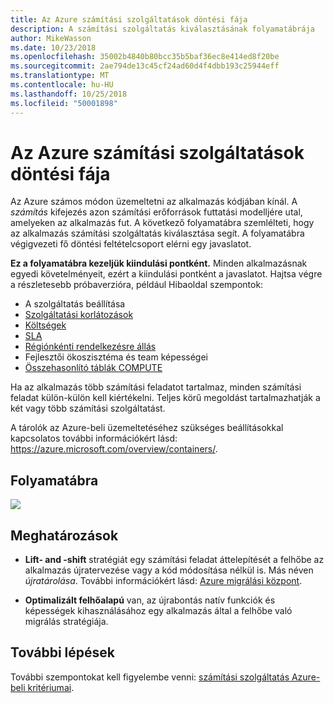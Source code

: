 ```yaml
---
title: Az Azure számítási szolgáltatások döntési fája
description: A számítási szolgáltatás kiválasztásának folyamatábrája
author: MikeWasson
ms.date: 10/23/2018
ms.openlocfilehash: 35002b4840b80bcc35b5baf36ec8e414ed8f20be
ms.sourcegitcommit: 2ae794de13c45cf24ad60d4f4dbb193c25944eff
ms.translationtype: MT
ms.contentlocale: hu-HU
ms.lasthandoff: 10/25/2018
ms.locfileid: "50001898"
---
```

# <a name="decision-tree-for-azure-compute-services"></a>Az Azure számítási szolgáltatások döntési fája

Az Azure számos módon üzemeltetni az alkalmazás kódjában kínál. A *számítás* kifejezés azon számítási erőforrások futtatási modelljére utal, amelyeken az alkalmazás fut. A következő folyamatábra szemlélteti, hogy az alkalmazás számítási szolgáltatás kiválasztása segít. A folyamatábra végigvezeti fő döntési feltételcsoport elérni egy javaslatot. 

**Ez a folyamatábra kezeljük kiindulási pontként.** Minden alkalmazásnak egyedi követelményeit, ezért a kiindulási pontként a javaslatot. Hajtsa végre a részletesebb próbaverzióra, például Hibaoldal szempontok:
 
- A szolgáltatás beállítása
- [Szolgáltatási korlátozások](/azure/azure-subscription-service-limits)
- [Költségek](https://azure.microsoft.com/pricing/)
- [SLA](https://azure.microsoft.com/support/legal/sla/)
- [Régiónkénti rendelkezésre állás](https://azure.microsoft.com/global-infrastructure/services/)
- Fejlesztői ökoszisztéma és team képességei
- [Összehasonlító táblák COMPUTE](./compute-comparison.md)

Ha az alkalmazás több számítási feladatot tartalmaz, minden számítási feladat külön-külön kell kiértékelni. Teljes körű megoldást tartalmazhatják a két vagy több számítási szolgáltatást.

A tárolók az Azure-beli üzemeltetéséhez szükséges beállításokkal kapcsolatos további információkért lásd: https://azure.microsoft.com/overview/containers/.

## <a name="flowchart"></a>Folyamatábra

![](../images/compute-decision-tree.svg)

## <a name="definitions"></a>Meghatározások

- **Lift- and -shift** stratégiát egy számítási feladat áttelepítését a felhőbe az alkalmazás újratervezése vagy a kód módosítása nélkül is. Más néven *újratárolása*. További információkért lásd: [Azure migrálási központ](https://azure.microsoft.com/migration/).

- **Optimalizált felhőalapú** van, az újrabontás natív funkciók és képességek kihasználásához egy alkalmazás által a felhőbe való migrálás stratégiája.

## <a name="next-steps"></a>További lépések

További szempontokat kell figyelembe venni: [számítási szolgáltatás Azure-beli kritériumai](./compute-comparison.md).
